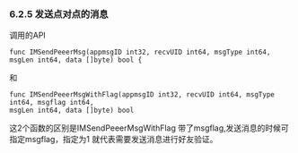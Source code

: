 ### 6.2.5 发送点对点的消息

调用的API

```
func IMSendPeeerMsg(appmsgID int32, recvUID int64, msgType int64, msgLen int64, data []byte) bool {
```

和

```
func IMSendPeeerMsgWithFlag(appmsgID int32, recvUID int64, msgType int64, msgflag int64, 
msgLen int64, data []byte) bool
```

这2个函数的区别是IMSendPeeerMsgWithFlag 带了msgflag,发送消息的时候可指定msgflag，指定为1 就代表需要发送消息进行好友验证。

